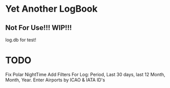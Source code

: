# Yet Another LogBook
Not For Use!!! WIP!!!
----------------------
log.db for test!

# TODO
Fix Polar NightTime
Add Filters For Log: Period, Last 30 days, last 12 Month, Month, Year.
Enter Airports by ICAO & IATA ID's
